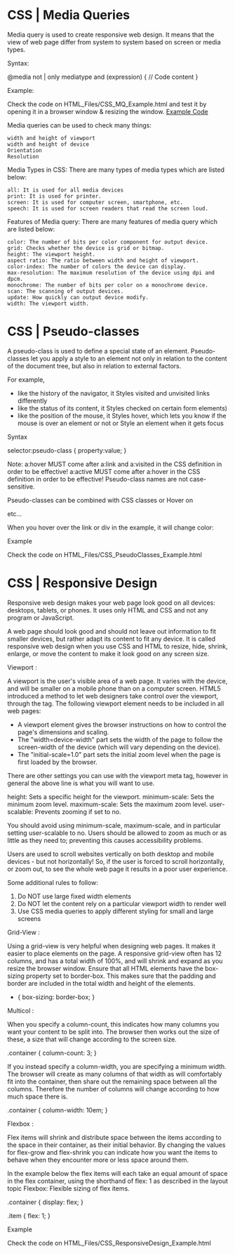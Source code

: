 
CSS | Media Queries
===================

Media query is used to create responsive web design. It means that the view of web page differ from system to system based on screen or media types.

Syntax:

@media not | only mediatype and (expression) {
    // Code content
}

Example:

Check the code on HTML_Files/CSS_MQ_Example.html 
and test it by opening it in a browser window & resizing the window. 
[Example Code](https://github.com/bangalorebyte-cohort26-1908/12-9-CSS-Advanced/blob/suvarna_css_advanced_topics/HTML%20Files/CSS_MediaQueries_Example.html)

Media queries can be used to check many things:

    width and height of viewport
    width and height of device
    Orientation
    Resolution


Media Types in CSS: There are many types of media types which are listed below:

    all: It is used for all media devices
    print: It is used for printer.
    screen: It is used for computer screen, smartphone, etc.
    speech: It is used for screen readers that read the screen loud.


Features of Media query: There are many features of media query which are listed below:

    color: The number of bits per color component for output device.
    grid: Checks whether the device is grid or bitmap.
    height: The viewport height.
    aspect ratio: The ratio between width and height of viewport.
    color-index: The number of colors the device can display.
    max-resolution: The maximum resolution of the device using dpi and dpcm.
    monochrome: The number of bits per color on a monochrome device.
    scan: The scanning of output devices.
    update: How quickly can output device modify.
    width: The viewport width.




CSS | Pseudo-classes
====================

A pseudo-class is used to define a special state of an element.
Pseudo-classes let you apply a style to an element not only in relation to the content of the document tree, 
but also in relation to external factors.

For example, 

* like the history of the navigator, it Styles visited and unvisited links differently
* like the status of its content, it Styles checked on certain form elements)
* like the position of the mouse, it Styles hover, which lets you know if the mouse is over an element or not
or Style an element when it gets focus

Syntax

selector:pseudo-class {
  property:value;
}

Note: a:hover MUST come after a:link and a:visited in the CSS definition in order to be effective! 
a:active MUST come after a:hover in the CSS definition in order to be effective! 
Pseudo-class names are not case-sensitive.

Pseudo-classes can be combined with CSS classes or Hover on <div> etc...

When you hover over the link or div in the example, it will change color:

Example

Check the code on HTML_Files/CSS_PseudoClasses_Example.html 




CSS | Responsive Design
=======================

Responsive web design makes your web page look good on all devices: desktops, tablets, or phones.
It uses only HTML and CSS and not any program or JavaScript.

A web page should look good and should not leave out information to fit smaller devices, but rather adapt its content to fit any device. It is called responsive web design when you use CSS and HTML to resize, hide, shrink, enlarge, or move the content to make it look good on any screen size.

Viewport :

A viewport is the user's visible area of a web page. It varies with the device, and will be smaller on a mobile phone than on a computer screen. HTML5 introduced a method to let web designers take control over the viewport, through the <meta> tag.
The following <meta> viewport element needs to be included in all web pages:

<meta name="viewport" content="width=device-width, initial-scale=1.0">

* A <meta> viewport element gives the browser instructions on how to control the page's dimensions and scaling.
* The "width=device-width" part sets the width of the page to follow the screen-width of the device (which will vary depending on the device).
* The "initial-scale=1.0" part sets the initial zoom level when the page is first loaded by the browser.

There are other settings you can use with the viewport meta tag, however in general the above line is what you will want to use.

height: Sets a specific height for the viewport.
minimum-scale: Sets the minimum zoom level.
maximum-scale: Sets the maximum zoom level.
user-scalable: Prevents zooming if set to no.

You should avoid using minimum-scale, maximum-scale, and in particular setting user-scalable to no. Users should be allowed to zoom as much or as little as they need to; preventing this causes accessibility problems.

Users are used to scroll websites vertically on both desktop and mobile devices - but not horizontally!
So, if the user is forced to scroll horizontally, or zoom out, to see the whole web page it results in a poor user experience.

Some additional rules to follow:

1. Do NOT use large fixed width elements
2. Do NOT let the content rely on a particular viewport width to render well
3. Use CSS media queries to apply different styling for small and large screens

Grid-View :

Using a grid-view is very helpful when designing web pages. It makes it easier to place elements on the page.
A responsive grid-view often has 12 columns, and has a total width of 100%, and will shrink and expand as you resize the browser window. 
Ensure that all HTML elements have the box-sizing property set to border-box. This makes sure that the padding and border are included in the total width and height of the elements.

* {
  box-sizing: border-box;
}

Multicol :

When you specify a column-count, this indicates how many columns you want your content to be split into. The browser then works out the size of these, a size that will change according to the screen size.

.container { 
  column-count: 3; 
} 

If you instead specify a column-width, you are specifying a minimum width. The browser will create as many columns of that width as will comfortably fit into the container, then share out the remaining space between all the columns. Therefore the number of columns will change according to how much space there is.

.container { 
  column-width: 10em;
} 

Flexbox :

Flex items will shrink and distribute space between the items according to the space in their container, as their initial behavior. By changing the values for flex-grow and flex-shrink you can indicate how you want the items to behave when they encounter more or less space around them.

In the example below the flex items will each take an equal amount of space in the flex container, using the shorthand of flex: 1 as described in the layout topic Flexbox: Flexible sizing of flex items.

.container { 
  display: flex; 
} 

.item { 
  flex: 1; 
} 

Example

Check the code on HTML_Files/CSS_ResponsiveDesign_Example.html 
